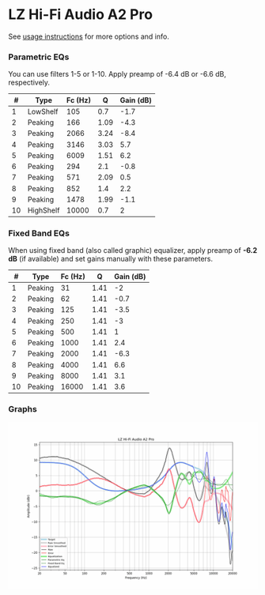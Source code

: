 # LZ Hi-Fi Audio A2 Pro
See [usage instructions](https://github.com/jaakkopasanen/AutoEq#usage) for more options and info.

### Parametric EQs
You can use filters 1-5 or 1-10. Apply preamp of -6.4 dB or -6.6 dB, respectively.

|   # | Type      |   Fc (Hz) |    Q |   Gain (dB) |
|-----|-----------|-----------|------|-------------|
|   1 | LowShelf  |       105 | 0.7  |        -1.7 |
|   2 | Peaking   |       166 | 1.09 |        -4.3 |
|   3 | Peaking   |      2066 | 3.24 |        -8.4 |
|   4 | Peaking   |      3146 | 3.03 |         5.7 |
|   5 | Peaking   |      6009 | 1.51 |         6.2 |
|   6 | Peaking   |       294 | 2.1  |        -0.8 |
|   7 | Peaking   |       571 | 2.09 |         0.5 |
|   8 | Peaking   |       852 | 1.4  |         2.2 |
|   9 | Peaking   |      1478 | 1.99 |        -1.1 |
|  10 | HighShelf |     10000 | 0.7  |         2   |

### Fixed Band EQs
When using fixed band (also called graphic) equalizer, apply preamp of **-6.2 dB** (if available) and set gains manually with these parameters.

|   # | Type    |   Fc (Hz) |    Q |   Gain (dB) |
|-----|---------|-----------|------|-------------|
|   1 | Peaking |        31 | 1.41 |        -2   |
|   2 | Peaking |        62 | 1.41 |        -0.7 |
|   3 | Peaking |       125 | 1.41 |        -3.5 |
|   4 | Peaking |       250 | 1.41 |        -3   |
|   5 | Peaking |       500 | 1.41 |         1   |
|   6 | Peaking |      1000 | 1.41 |         2.4 |
|   7 | Peaking |      2000 | 1.41 |        -6.3 |
|   8 | Peaking |      4000 | 1.41 |         6.6 |
|   9 | Peaking |      8000 | 1.41 |         3.1 |
|  10 | Peaking |     16000 | 1.41 |         3.6 |

### Graphs
![](./LZ%20Hi-Fi%20Audio%20A2%20Pro.png)
